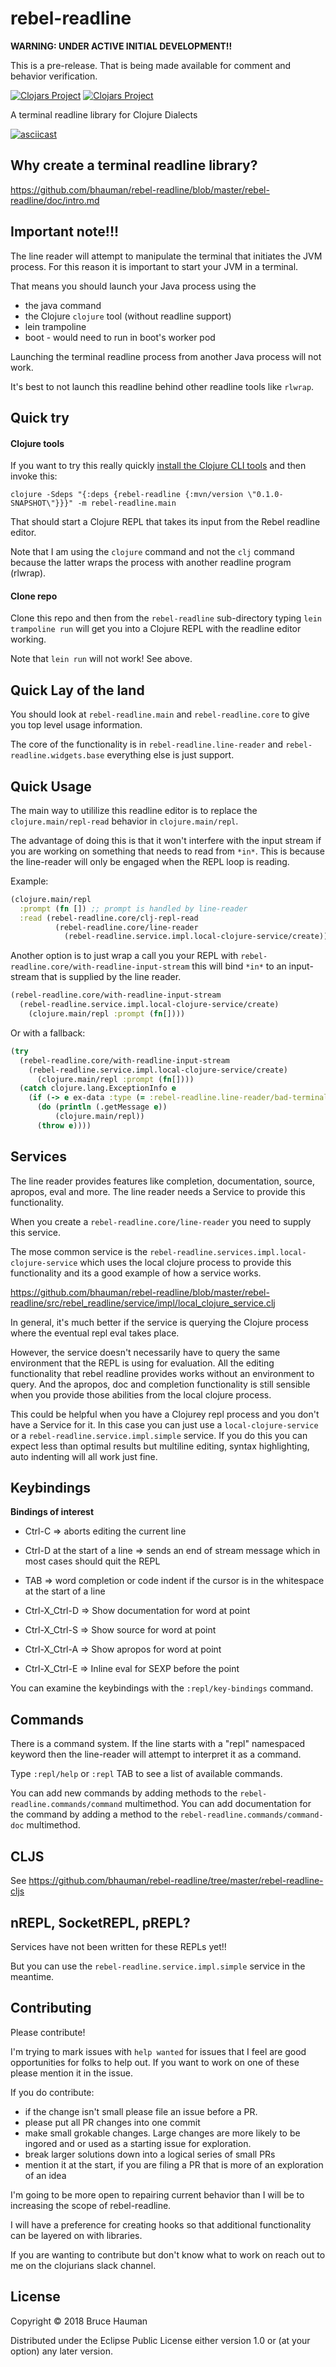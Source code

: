 # rebel-readline

**WARNING: UNDER ACTIVE INITIAL DEVELOPMENT!!**

This is a pre-release. That is being made available for comment and behavior verification.

[![Clojars Project](https://img.shields.io/clojars/v/rebel-readline.svg)](https://clojars.org/rebel-readline)
[![Clojars Project](https://img.shields.io/clojars/v/rebel-readline-cljs.svg)](https://clojars.org/rebel-readline-cljs)

A terminal readline library for Clojure Dialects

[![asciicast](https://asciinema.org/a/160597.png)](https://asciinema.org/a/160597)

## Why create a terminal readline library?

https://github.com/bhauman/rebel-readline/blob/master/rebel-readline/doc/intro.md

## Important note!!! 

The line reader will attempt to manipulate the terminal that initiates
the JVM process. For this reason it is important to start your JVM in
a terminal.

That means you should launch your Java process using the

 * the java command
 * the Clojure `clojure` tool (without readline support)
 * lein trampoline 
 * boot - would need to run in boot's worker pod

Launching the terminal readline process from another Java process will not work.

It's best to not launch this readline behind other readline tools like `rlwrap`.

## Quick try

#### Clojure tools

If you want to try this really quickly
[install the Clojure CLI tools](https://clojure.org/guides/getting_started) 
and then invoke this:

`clojure -Sdeps "{:deps {rebel-readline {:mvn/version \"0.1.0-SNAPSHOT\"}}}" -m rebel-readline.main`

That should start a Clojure REPL that takes its input from the Rebel readline editor.

Note that I am using the `clojure` command and not the `clj` command
because the latter wraps the process with another readline program (rlwrap).

#### Clone repo

Clone this repo and then from the `rebel-readline` sub-directory
typing `lein trampoline run` will get you into a Clojure REPL with the
readline editor working.

Note that `lein run` will not work! See above.

## Quick Lay of the land

You should look at `rebel-readline.main` and `rebel-readline.core`
to give you top level usage information.

The core of the functionality is in `rebel-readline.line-reader` and
`rebel-readline.widgets.base` everything else is just support.

## Quick Usage

The main way to utililize this readline editor is to replace the
`clojure.main/repl-read` behavior in `clojure.main/repl`. 

The advantage of doing this is that it won't interfere with the input
stream if you are working on something that needs to read from
`*in*`. This is because the line-reader will only be engaged when the
REPL loop is reading.

Example:

```clojure
(clojure.main/repl
  :prompt (fn []) ;; prompt is handled by line-reader
  :read (rebel-readline.core/clj-repl-read
          (rebel-readline.core/line-reader
            (rebel-readline.service.impl.local-clojure-service/create))))
```

Another option is to just wrap a call you your REPL with
`rebel-readline.core/with-readline-input-stream` this will bind `*in*`
to an input-stream that is supplied by the line reader.

```clojure
(rebel-readline.core/with-readline-input-stream 
  (rebel-readline.service.impl.local-clojure-service/create)
    (clojure.main/repl :prompt (fn[])))
```

Or with a fallback:

```clojure
(try
  (rebel-readline.core/with-readline-input-stream 
    (rebel-readline.service.impl.local-clojure-service/create)
      (clojure.main/repl :prompt (fn[])))
  (catch clojure.lang.ExceptionInfo e
    (if (-> e ex-data :type (= :rebel-readline.line-reader/bad-terminal))
      (do (println (.getMessage e))
          (clojure.main/repl))
      (throw e))))
```

## Services

The line reader provides features like completion, documentation,
source, apropos, eval and more. The line reader needs a Service to
provide this functionality.

When you create a `rebel-readline.core/line-reader`
you need to supply this service.

The mose common service is the
`rebel-readline.services.impl.local-clojure-service` which uses the
local clojure process to provide this functionality and its a good
example of how a service works.

https://github.com/bhauman/rebel-readline/blob/master/rebel-readline/src/rebel_readline/service/impl/local_clojure_service.clj

In general, it's much better if the service is querying the Clojure process
where the eventual repl eval takes place.

However, the service doesn't necessarily have to query the same
environment that the REPL is using for evaluation. All the editing
functionality that rebel readline provides works without an
environment to query. And the apropos, doc and completion functionality is
still sensible when you provide those abilities from the local clojure process.

This could be helpful when you have a Clojurey repl process
and you don't have a Service for it. In this case you can just use a
`local-clojure-service` or a `rebel-readline.service.impl.simple`
service. If you do this you can expect less than optimal results but
multiline editing, syntax highlighting, auto indenting will all work
just fine.

## Keybindings

**Bindings of interest**

* Ctrl-C => aborts editing the current line
* Ctrl-D at the start of a line => sends an end of stream message
  which in most cases should quit the REPL

* TAB => word completion or code indent if the cursor is in the whitespace at the
  start of a line
* Ctrl-X_Ctrl-D => Show documentation for word at point
* Ctrl-X_Ctrl-S => Show source for word at point
* Ctrl-X_Ctrl-A => Show apropos for word at point
* Ctrl-X_Ctrl-E => Inline eval for SEXP before the point

You can examine the keybindings with the `:repl/key-bindings` command.

## Commands

There is a command system. If the line starts with a "repl" namespaced
keyword then the line-reader will attempt to interpret it as a command.

Type `:repl/help` or `:repl` TAB to see a list of available commands.

You can add new commands by adding methods to the
`rebel-readline.commands/command` multimethod. You can add
documentation for the command by adding a method to the
`rebel-readline.commands/command-doc` multimethod.

## CLJS

See https://github.com/bhauman/rebel-readline/tree/master/rebel-readline-cljs

## nREPL, SocketREPL, pREPL?

Services have not been written for these REPLs yet!!

But you can use the `rebel-readline.service.impl.simple` service in the meantime.

## Contributing

Please contribute!

I'm trying to mark issues with `help wanted` for issues that I feel
are good opportunities for folks to help out. If you want to work on
one of these please mention it in the issue.

If you do contribute:

* if the change isn't small please file an issue before a PR.
* please put all PR changes into one commit
* make small grokable changes. Large changes are more likely to be
  ingored and or used as a starting issue for exploration.
* break larger solutions down into a logical series of small PRs
* mention it at the start, if you are filing a PR that is more of an
  exploration of an idea

I'm going to be more open to repairing current behavior than I will be
to increasing the scope of rebel-readline.

I will have a preference for creating hooks so that additional functionality
can be layered on with libraries.

If you are wanting to contribute but don't know what to work on reach
out to me on the clojurians slack channel.

## License

Copyright © 2018 Bruce Hauman

Distributed under the Eclipse Public License either version 1.0 or (at
your option) any later version.
